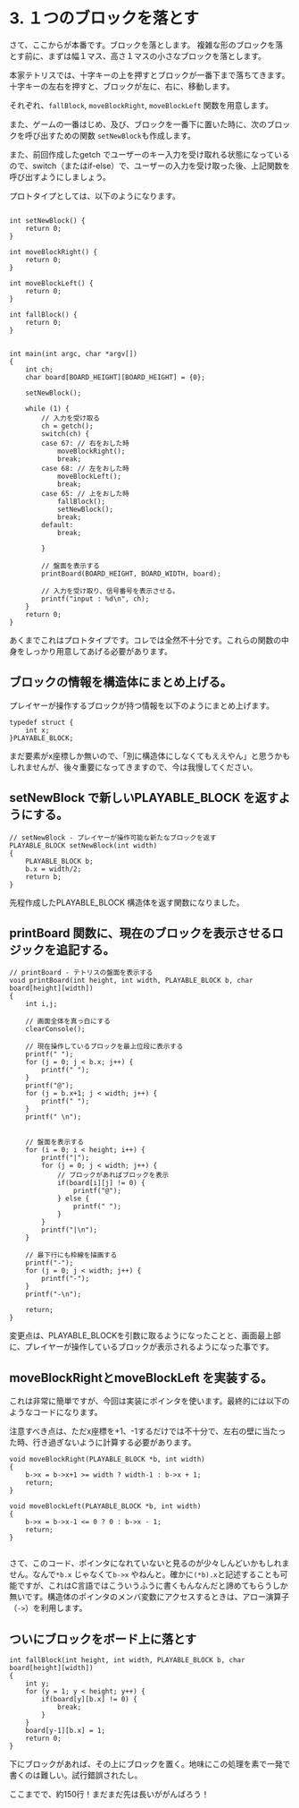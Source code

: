 # 3. １つのブロックを落とす

さて、ここからが本番です。ブロックを落とします。
複雑な形のブロックを落とす前に、まずは幅１マス、高さ１マスの小さなブロックを落とします。

本家テトリスでは、十字キーの上を押すとブロックが一番下まで落ちてきます。十字キーの左右を押すと、ブロックが左に、右に、移動します。

それぞれ、``fallBlock``, ``moveBlockRight``, ``moveBlockLeft`` 関数を用意します。

また、ゲームの一番はじめ、及び、ブロックを一番下に置いた時に、次のブロックを呼び出すための関数 ``setNewBlock``も作成します。

また、前回作成したgetch でユーザーのキー入力を受け取れる状態になっているので、switch（またはif-else）で、ユーザーの入力を受け取った後、上記関数を呼び出すようにしましょう。

プロトタイプとしては、以下のようになります。


```

int setNewBlock() {
    return 0;
}

int moveBlockRight() {
    return 0;
}

int moveBlockLeft() {
    return 0;
}

int fallBlock() {
    return 0;
}


int main(int argc, char *argv[])
{
    int ch;
    char board[BOARD_HEIGHT][BOARD_HEIGHT] = {0};
    
    setNewBlock();

    while (1) {
        // 入力を受け取る
        ch = getch();
        switch(ch) {
        case 67: // 右をおした時
            moveBlockRight();
            break;
        case 68: // 左をおした時
            moveBlockLeft();
            break;
        case 65: // 上をおした時
            fallBlock();
            setNewBlock();
            break;
        default:
            break;

        }

        // 盤面を表示する
        printBoard(BOARD_HEIGHT, BOARD_WIDTH, board);

        // 入力を受け取り、信号番号を表示させる。
        printf("input : %d\n", ch);
    }
    return 0;
}

```

あくまでこれはプロトタイプです。コレでは全然不十分です。これらの関数の中身をしっかり用意してあげる必要があります。


## ブロックの情報を構造体にまとめ上げる。

プレイヤーが操作するブロックが持つ情報を以下のようにまとめ上げます。


```
typedef struct {
    int x;
}PLAYABLE_BLOCK;
```

まだ要素がx座標しか無いので、「別に構造体にしなくてもええやん」と思うかもしれませんが、後々重要になってきますので、今は我慢してください。


## setNewBlock で新しいPLAYABLE_BLOCK を返すようにする。

```
// setNewBlock - プレイヤーが操作可能な新たなブロックを返す
PLAYABLE_BLOCK setNewBlock(int width)
{
    PLAYABLE_BLOCK b;
    b.x = width/2;
    return b;
}

```

先程作成したPLAYABLE_BLOCK 構造体を返す関数になりました。

## printBoard 関数に、現在のブロックを表示させるロジックを追記する。

```
// printBoard - テトリスの盤面を表示する
void printBoard(int height, int width, PLAYABLE_BLOCK b, char board[height][width])
{
    int i,j;

    // 画面全体を真っ白にする
    clearConsole();

    // 現在操作しているブロックを最上位段に表示する
    printf(" ");
    for (j = 0; j < b.x; j++) {
        printf(" ");
    }
    printf("@");
    for (j = b.x+1; j < width; j++) {
        printf(" ");
    }
    printf(" \n");


    // 盤面を表示する
    for (i = 0; i < height; i++) {
        printf("|");
        for (j = 0; j < width; j++) {
            // ブロックがあればブロックを表示
            if(board[i][j] != 0) {
                printf("@");
            } else {
                printf(" ");
            }
        }
        printf("|\n");
    }

    // 最下行にも枠線を描画する
    printf("-");
    for (j = 0; j < width; j++) {
        printf("-");
    }
    printf("-\n");

    return;
}

```

変更点は、PLAYABLE_BLOCKを引数に取るようになったことと、画面最上部に、プレイヤーが操作しているブロックが表示されるようになった事です。

## moveBlockRightとmoveBlockLeft を実装する。

これは非常に簡単ですが、今回は実装にポインタを使います。最終的には以下のようなコードになります。

注意すべき点は、ただx座標を+1、-1するだけでは不十分で、左右の壁に当たった時、行き過ぎないように計算する必要があります。


```
void moveBlockRight(PLAYABLE_BLOCK *b, int width)
{
    b->x = b->x+1 >= width ? width-1 : b->x + 1;
    return;
}

void moveBlockLeft(PLAYABLE_BLOCK *b, int width)
{
    b->x = b->x-1 <= 0 ? 0 : b->x - 1;
    return;
}


```


さて、このコード、ポインタになれていないと見るのが少々しんどいかもしれません。なんで``*b.x`` じゃなくて``b->x`` やねんと。確かに``(*b).x``と記述することも可能ですが、これはC言語ではこういうふうに書くもんなんだと諦めてもらうしか無いです。構造体のポインタのメンバ変数にアクセスするときは、アロー演算子（``->``）を利用します。



## ついにブロックをボード上に落とす

```
int fallBlock(int height, int width, PLAYABLE_BLOCK b, char board[height][width])
{
    int y;
    for (y = 1; y < height; y++) {
        if(board[y][b.x] != 0) {
            break;
        }
    }
    board[y-1][b.x] = 1;
    return 0;
}
```

下にブロックがあれば、その上にブロックを置く。地味にこの処理を素で一発で書くのは難しい。試行錯誤されたし。


ここまでで、約150行！まだまだ先は長いががんばろう！

